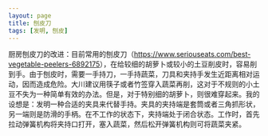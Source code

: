 ```yaml
---
layout: page
title: 刨皮刀
tags: [发明, 刨皮]
---
```


厨房刨皮刀的改进：目前常用的刨皮刀（<https://www.seriouseats.com/best-vegetable-peelers-6892175>），在给较细的胡萝卜或较小的土豆削皮时，容易削到手。由于刨皮时，需要一手持刀，一手持蔬菜，刀具和夹持手发生近距离相对运动，因而造成危险。大川建议用筷子或者竹签穿入蔬菜再削，这对于不规则的小土豆不失为一种简单有效的办法。但是，对于特别细的胡萝卜，则很难穿起来。我的设想是：发明一种合适的夹具来代替手持。夹具的夹持端是套筒或者三角抓形状，另一端则是防滑的手柄。在不工作的状态下，夹持端处于闭合状态。工作时，首先拉动弹簧机构将夹持口打开，塞入蔬菜，然后松开弹簧机构则可将蔬菜夹紧。
